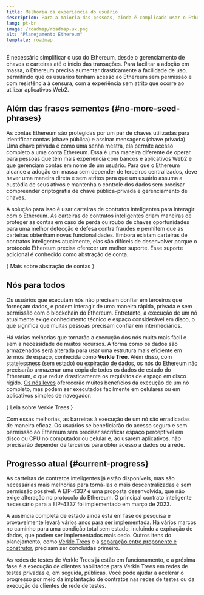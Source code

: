 ```yaml
---
title: Melhoria da experiência do usuário
description: Para a maioria das pessoas, ainda é complicado usar o Ethereum. Para incentivar a adoção em massa, o Ethereum precisa reduzir drasticamente as barreiras de entrada. Os usuários devem obter os benefícios do acesso descentralizado, sem permissão e resistente à censura ao Ethereum, mas isso precisa ser tão simples quanto usar um aplicativo web2 tradicional.
lang: pt-br
image: /roadmap/roadmap-ux.png
alt: "Planejamento Ethereum"
template: roadmap
---
```


É necessário simplificar o uso do Ethereum, desde o gerenciamento de chaves e carteiras até o início das transações. Para facilitar a adoção em massa, o Ethereum precisa aumentar drasticamente a facilidade de uso, permitindo que os usuários tenham acesso ao Ethereum sem permissão e com resistência à censura, com a experiência sem atrito que ocorre ao utilizar aplicativos Web2.

## Além das frases sementes \{#no-more-seed-phrases}

As contas Ethereum são protegidas por um par de chaves utilizadas para identificar contas (chave pública) e assinar mensagens (chave privada). Uma chave privada é como uma senha mestra, ela permite acesso completo a uma conta Ethereum. Essa é uma maneira diferente de operar para pessoas que têm mais experiência com bancos e aplicativos Web2 e que gerenciam contas em nome de um usuário. Para que o Ethereum alcance a adoção em massa sem depender de terceiros centralizados, deve haver uma maneira direta e sem atritos para que um usuário assuma a custódia de seus ativos e mantenha o controle dos dados sem precisar compreender criptografia de chave pública-privada e gerenciamento de chaves.

A solução para isso é usar carteiras de contratos inteligentes para interagir com o Ethereum. As carteiras de contratos inteligentes criam maneiras de proteger as contas em caso de perda ou roubo de chaves oportunidades para uma melhor detecção e defesa contra fraudes e permitem que as carteiras obtenham novas funcionalidades. Embora existam carteiras de contratos inteligentes atualmente, elas são difíceis de desenvolver porque o protocolo Ethereum precisa oferecer um melhor suporte. Esse suporte adicional é conhecido como abstração de conta.

{
<ButtonLink variant="outline-color" to="/roadmap/account-abstraction/">Mais sobre abstração de contas</ButtonLink>
}

## Nós para todos

Os usuários que executam nós não precisam confiar em terceiros que forneçam dados, e podem interagir de uma maneira rápida, privada e sem permissão com o blockchain do Ethereum. Entretanto, a execução de um nó atualmente exige conhecimento técnico e espaço considerável em disco, o que significa que muitas pessoas precisam confiar em intermediários.

Há várias melhorias que tornarão a execução dos nós muito mais fácil e sem a necessidade de muitos recursos. A forma como os dados são armazenados será alterada para usar uma estrutura mais eficiente em termos de espaço, conhecida como **Verkle Tree**. Além disso, com [statelessness](/roadmap/statelessness) (sem estado) ou [expiração de dados](/roadmap/statelessness/#data-expiry), os nós do Ethereum não precisarão armazenar uma cópia de todos os dados de estado do Ethereum, o que reduz drasticamente os requisitos de espaço em disco rígido. [Os nós leves](/developers/docs/nodes-and-clients/light-clients/) oferecerão muitos benefícios da execução de um nó completo, mas podem ser executados facilmente em celulares ou em aplicativos simples de navegador.

{
<ButtonLink variant="outline-color" to="/roadmap/verkle-trees/">Leia sobre Verkle Trees</ButtonLink>
}

Com essas melhorias, as barreiras à execução de um nó são erradicadas de maneira eficaz. Os usuários se beneficiarão do acesso seguro e sem permissão ao Ethereum sem precisar sacrificar espaço perceptível em disco ou CPU no computador ou celular e, ao usarem aplicativos, não precisarão depender de terceiros para obter acesso a dados ou à rede.

## Progresso atual \{#current-progress}

As carteiras de contratos inteligentes já estão disponíveis, mas são necessárias mais melhorias para torná-las o mais descentralizadas e sem permissão possível. A EIP-4337 é uma proposta desenvolvida, que não exige alteração no protocolo do Ethereum. O principal contrato inteligente necessário para a EIP-4337 foi implementado em março de 2023.

A ausência completa de estado ainda está em fase de pesquisa e provavelmente levará vários anos para ser implementada. Há vários marcos no caminho para uma condição total sem estado, incluindo a expiração de dados, que podem ser implementados mais cedo. Outros itens do planejamento, como [Verkle Trees](/roadmap/verkle-trees/) e a [separação entre proponente e construtor](/roadmap/pbs/), precisam ser concluídas primeiro.

As redes de testes de Verkle Trees já estão em funcionamento, e a próxima fase é a execução de clientes habilitados para Verkle Trees em redes de testes privadas e, em seguida, públicas. Você pode ajudar a acelerar o progresso por meio da implantação de contratos nas redes de testes ou da execução de clientes de rede de testes.
